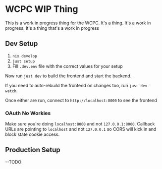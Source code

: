 
# WCPC WIP Thing

This is a work in progress thing for the WCPC. It's a thing. It's a work in progress. It's a thing that's a work in progress

## Dev Setup

1. `nix develop`
2. `just setup`
3. Fill `.dev.env` file with the correct values for your setup

Now run `just dev` to build the frontend and start the backend.

If you need to auto-rebuild the frontend on changes too, run `just dev-watch`.

Once either are run, connect to `http://localhost:8000` to see the frontend

### OAuth No Workies

Make sure you're doing `localhost:8000` and not `127.0.0.1:8000`.
Callback URLs are pointing to `localhost` and not `127.0.0.1`
so CORS will kick in and block state cookie access.

## Production Setup

--TODO
<!-- TODO(Spoon): link Nix deployment thing here when finished -->